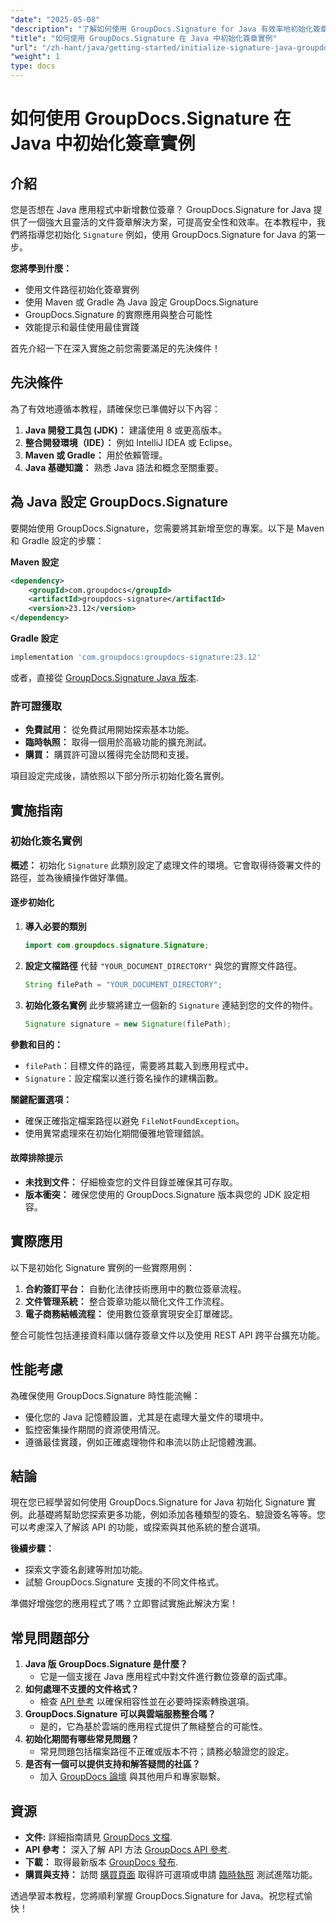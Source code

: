 ```yaml
---
"date": "2025-05-08"
"description": "了解如何使用 GroupDocs.Signature for Java 有效率地初始化簽章實例。遵循這份全面的指南，增強您的文件簽名應用程式。"
"title": "如何使用 GroupDocs.Signature 在 Java 中初始化簽章實例"
"url": "/zh-hant/java/getting-started/initialize-signature-java-groupdocs/"
"weight": 1
type: docs
---
```

# 如何使用 GroupDocs.Signature 在 Java 中初始化簽章實例

## 介紹

您是否想在 Java 應用程式中新增數位簽章？ GroupDocs.Signature for Java 提供了一個強大且靈活的文件簽章解決方案，可提高安全性和效率。在本教程中，我們將指導您初始化 `Signature` 例如，使用 GroupDocs.Signature for Java 的第一步。

**您將學到什麼：**
- 使用文件路徑初始化簽章實例
- 使用 Maven 或 Gradle 為 Java 設定 GroupDocs.Signature
- GroupDocs.Signature 的實際應用與整合可能性
- 效能提示和最佳使用最佳實踐

首先介紹一下在深入實施之前您需要滿足的先決條件！

## 先決條件

為了有效地遵循本教程，請確保您已準備好以下內容：

1. **Java 開發工具包 (JDK)：** 建議使用 8 或更高版本。
2. **整合開發環境（IDE）：** 例如 IntelliJ IDEA 或 Eclipse。
3. **Maven 或 Gradle：** 用於依賴管理。
4. **Java 基礎知識：** 熟悉 Java 語法和概念至關重要。

## 為 Java 設定 GroupDocs.Signature

要開始使用 GroupDocs.Signature，您需要將其新增至您的專案。以下是 Maven 和 Gradle 設定的步驟：

**Maven 設定**
```xml
<dependency>
    <groupId>com.groupdocs</groupId>
    <artifactId>groupdocs-signature</artifactId>
    <version>23.12</version>
</dependency>
```

**Gradle 設定**
```gradle
implementation 'com.groupdocs:groupdocs-signature:23.12'
```

或者，直接從 [GroupDocs.Signature Java 版本](https://releases。groupdocs.com/signature/java/).

### 許可證獲取
- **免費試用：** 從免費試用開始探索基本功能。
- **臨時執照：** 取得一個用於高級功能的擴充測試。
- **購買：** 購買許可證以獲得完全訪問和支援。

項目設定完成後，請依照以下部分所示初始化簽名實例。

## 實施指南

### 初始化簽名實例

**概述：**
初始化 `Signature` 此類別設定了處理文件的環境。它會取得待簽署文件的路徑，並為後續操作做好準備。

#### 逐步初始化

1. **導入必要的類別**
   ```java
   import com.groupdocs.signature.Signature;
   ```
2. **設定文檔路徑**
   代替 `"YOUR_DOCUMENT_DIRECTORY"` 與您的實際文件路徑。
   ```java
   String filePath = "YOUR_DOCUMENT_DIRECTORY";
   ```
3. **初始化簽名實例**
   此步驟將建立一個新的 `Signature` 連結到您的文件的物件。
   ```java
   Signature signature = new Signature(filePath);
   ```

**參數和目的：**
- `filePath`：目標文件的路徑，需要將其載入到應用程式中。
- `Signature`：設定檔案以進行簽名操作的建構函數。

**關鍵配置選項：**
- 確保正確指定檔案路徑以避免 `FileNotFoundException`。
- 使用異常處理來在初始化期間優雅地管理錯誤。

#### 故障排除提示
- **未找到文件：** 仔細檢查您的文件目錄並確保其可存取。
- **版本衝突：** 確保您使用的 GroupDocs.Signature 版本與您的 JDK 設定相容。

## 實際應用

以下是初始化 Signature 實例的一些實際用例：
1. **合約簽訂平台：** 自動化法律技術應用中的數位簽章流程。
2. **文件管理系統：** 整合簽章功能以簡化文件工作流程。
3. **電子商務結帳流程：** 使用數位簽章實現安全訂單確認。

整合可能性包括連接資料庫以儲存簽章文件以及使用 REST API 跨平台擴充功能。

## 性能考慮

為確保使用 GroupDocs.Signature 時性能流暢：
- 優化您的 Java 記憶體設置，尤其是在處理大量文件的環境中。
- 監控密集操作期間的資源使用情況。
- 遵循最佳實踐，例如正確處理物件和串流以防止記憶體洩漏。

## 結論

現在您已經學習如何使用 GroupDocs.Signature for Java 初始化 Signature 實例。此基礎將幫助您探索更多功能，例如添加各種類型的簽名、驗證簽名等等。您可以考慮深入了解該 API 的功能，或探索與其他系統的整合選項。

**後續步驟：**
- 探索文字簽名創建等附加功能。
- 試驗 GroupDocs.Signature 支援的不同文件格式。

準備好增強您的應用程式了嗎？立即嘗試實施此解決方案！

## 常見問題部分

1. **Java 版 GroupDocs.Signature 是什麼？**
   - 它是一個支援在 Java 應用程式中對文件進行數位簽章的函式庫。
2. **如何處理不支援的文件格式？**
   - 檢查 [API 參考](https://reference.groupdocs.com/signature/java/) 以確保相容性並在必要時探索轉換選項。
3. **GroupDocs.Signature 可以與雲端服務整合嗎？**
   - 是的，它為基於雲端的應用程式提供了無縫整合的可能性。
4. **初始化期間有哪些常見問題？**
   - 常見問題包括檔案路徑不正確或版本不符；請務必驗證您的設定。
5. **是否有一個可以提供支持和解答疑問的社區？**
   - 加入 [GroupDocs 論壇](https://forum.groupdocs.com/c/signature/) 與其他用戶和專家聯繫。

## 資源
- **文件:** 詳細指南請見 [GroupDocs 文檔](https://docs。groupdocs.com/signature/java/).
- **API 參考：** 深入了解 API 方法 [GroupDocs API 參考](https://reference。groupdocs.com/signature/java/).
- **下載：** 取得最新版本 [GroupDocs 發布](https://releases。groupdocs.com/signature/java/).
- **購買與支持：** 訪問 [購買頁面](https://purchase.groupdocs.com/buy) 取得許可選項或申請 [臨時執照](https://purchase.groupdocs.com/temporary-license/) 測試進階功能。

透過學習本教程，您將順利掌握 GroupDocs.Signature for Java。祝您程式愉快！